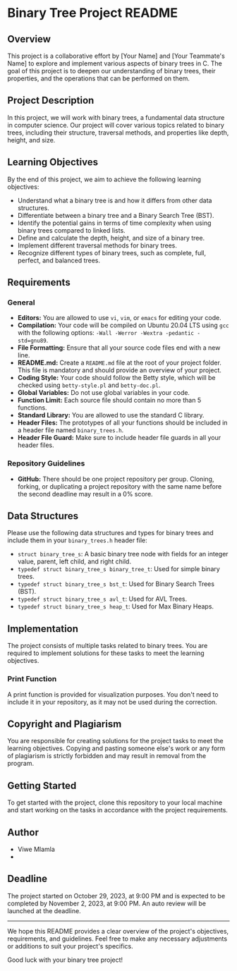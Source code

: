 # Binary Tree Project README

## Overview

This project is a collaborative effort by [Your Name] and [Your Teammate's Name] to explore and implement various aspects of binary trees in C. The goal of this project is to deepen our understanding of binary trees, their properties, and the operations that can be performed on them.

## Project Description

In this project, we will work with binary trees, a fundamental data structure in computer science. Our project will cover various topics related to binary trees, including their structure, traversal methods, and properties like depth, height, and size.

## Learning Objectives

By the end of this project, we aim to achieve the following learning objectives:

- Understand what a binary tree is and how it differs from other data structures.
- Differentiate between a binary tree and a Binary Search Tree (BST).
- Identify the potential gains in terms of time complexity when using binary trees compared to linked lists.
- Define and calculate the depth, height, and size of a binary tree.
- Implement different traversal methods for binary trees.
- Recognize different types of binary trees, such as complete, full, perfect, and balanced trees.

## Requirements

### General

- **Editors:** You are allowed to use `vi`, `vim`, or `emacs` for editing your code.
- **Compilation:** Your code will be compiled on Ubuntu 20.04 LTS using `gcc` with the following options: `-Wall -Werror -Wextra -pedantic -std=gnu89`.
- **File Formatting:** Ensure that all your source code files end with a new line.
- **README.md:** Create a `README.md` file at the root of your project folder. This file is mandatory and should provide an overview of your project.
- **Coding Style:** Your code should follow the Betty style, which will be checked using `betty-style.pl` and `betty-doc.pl`.
- **Global Variables:** Do not use global variables in your code.
- **Function Limit:** Each source file should contain no more than 5 functions.
- **Standard Library:** You are allowed to use the standard C library.
- **Header Files:** The prototypes of all your functions should be included in a header file named `binary_trees.h`.
- **Header File Guard:** Make sure to include header file guards in all your header files.

### Repository Guidelines

- **GitHub:** There should be one project repository per group. Cloning, forking, or duplicating a project repository with the same name before the second deadline may result in a 0% score.

## Data Structures

Please use the following data structures and types for binary trees and include them in your `binary_trees.h` header file:

- `struct binary_tree_s`: A basic binary tree node with fields for an integer value, parent, left child, and right child.
- `typedef struct binary_tree_s binary_tree_t`: Used for simple binary trees.
- `typedef struct binary_tree_s bst_t`: Used for Binary Search Trees (BST).
- `typedef struct binary_tree_s avl_t`: Used for AVL Trees.
- `typedef struct binary_tree_s heap_t`: Used for Max Binary Heaps.

## Implementation

The project consists of multiple tasks related to binary trees. You are required to implement solutions for these tasks to meet the learning objectives.

### Print Function

A print function is provided for visualization purposes. You don't need to include it in your repository, as it may not be used during the correction.

## Copyright and Plagiarism

You are responsible for creating solutions for the project tasks to meet the learning objectives. Copying and pasting someone else's work or any form of plagiarism is strictly forbidden and may result in removal from the program.

## Getting Started

To get started with the project, clone this repository to your local machine and start working on the tasks in accordance with the project requirements.

## Author

- Viwe Mlamla
- 

## Deadline

The project started on October 29, 2023, at 9:00 PM and is expected to be completed by November 2, 2023, at 9:00 PM. An auto review will be launched at the deadline.

---

We hope this README provides a clear overview of the project's objectives, requirements, and guidelines. Feel free to make any necessary adjustments or additions to suit your project's specifics.

Good luck with your binary tree project!

